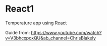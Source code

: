 # React1
Temperature app using React

Guide from: https://www.youtube.com/watch?v=V3bhcxpoxQU&ab_channel=ChrisBlakely
